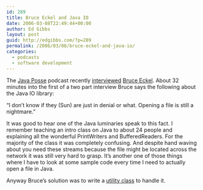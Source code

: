```yaml
---
id: 289
title: Bruce Eckel and Java IO
date: 2006-03-08T22:49:44+00:00
author: Ed Gibbs
layout: post
guid: http://edgibbs.com/?p=289
permalink: /2006/03/08/bruce-eckel-and-java-io/
categories:
  - podcasts
  - software development
---
```

The [Java Posse](http://javaposse.com/) podcast recently [interviewed](http://javaposse.com/index.php?post_id=64249) [Bruce Eckel](http://www.mindview.net/). About 32 minutes into the first of a two part interview Bruce says the following about the Java IO library:

&#8220;I don&#8217;t know if they (Sun) are just in denial or what. Opening a file is still a nightmare.&#8221;

It was good to hear one of the Java luminaries speak to this fact. I remember teaching an intro class on Java to about 24 people and explaining all the wonderful PrintWriters and BufferedReaders. For the majority of the class it was completely confusing. And despite hand waving about you need these streams because the file might be located across the network it was still very hard to grasp. It&#8217;s another one of those things where I have to look at some sample code every time I need to actually open a file in Java.

Anyway Bruce&#8217;s solution was to write a [utility class](http://www.cs.brandeis.edu/~cs11a/aaa-TIJ3-distribution/com/bruceeckel/util/TextFile.java) to handle it.
